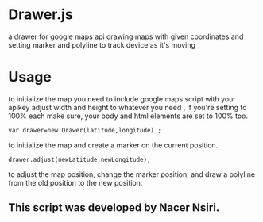 # Drawer.js
a drawer for google maps api drawing maps with given coordinates and setting marker and polyline to track device as it's moving

# Usage  
to initialize the map you need to include google maps script with your apikey adjust width and height to whatever you need , if you're setting to 100% each make sure, your body and html elements are set to 100% too.

    var drawer=new Drawer(latitude,longitude) ;  
to initialize the map and create a marker on the current position. 

    drawer.adjust(newLatitude,newLongitude);  
to adjust the map position, change the marker position, and draw a polyline from the old position to the new position.  


 ## This script was developed by Nacer Nsiri.  

